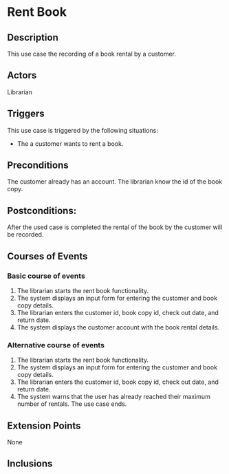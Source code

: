 # Rent Book

## Description

This use case the recording of a book rental by a customer. 

## Actors

Librarian

## Triggers

This use case is triggered by the following situations:

- The a customer wants to rent a book.

## Preconditions

The customer already has an account. The librarian know the id of the book copy. 

## Postconditions:

After the used case is completed the rental of the book by the customer will be recorded.

## Courses of Events

### Basic course of events

1. The librarian starts the rent book functionality.
2. The system displays an input form for entering the customer and book copy details.
3. The librarian enters the customer id, book copy id, check out date, and return date.
4. The system displays the customer account with the book rental details.


### Alternative course of events
1. The librarian starts the rent book functionality.
2. The system displays an input form for entering the customer and book copy details.
3. The librarian enters the customer id, book copy id, check out date, and return date.
4. The system warns that the user has already reached their maximum number of rentals. The use case ends.

## Extension Points

None

## Inclusions
